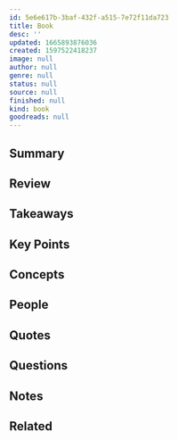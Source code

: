 ```yaml
---
id: 5e6e617b-3baf-432f-a515-7e72f11da723
title: Book
desc: ''
updated: 1665893876036
created: 1597522418237
image: null
author: null
genre: null
status: null
source: null
finished: null
kind: book
goodreads: null
---
```


## Summary

## Review

## Takeaways

## Key Points

## Concepts

## People

## Quotes

## Questions

## Notes
<!-- split by chapter-->

## Related
<!-- highlights -->
